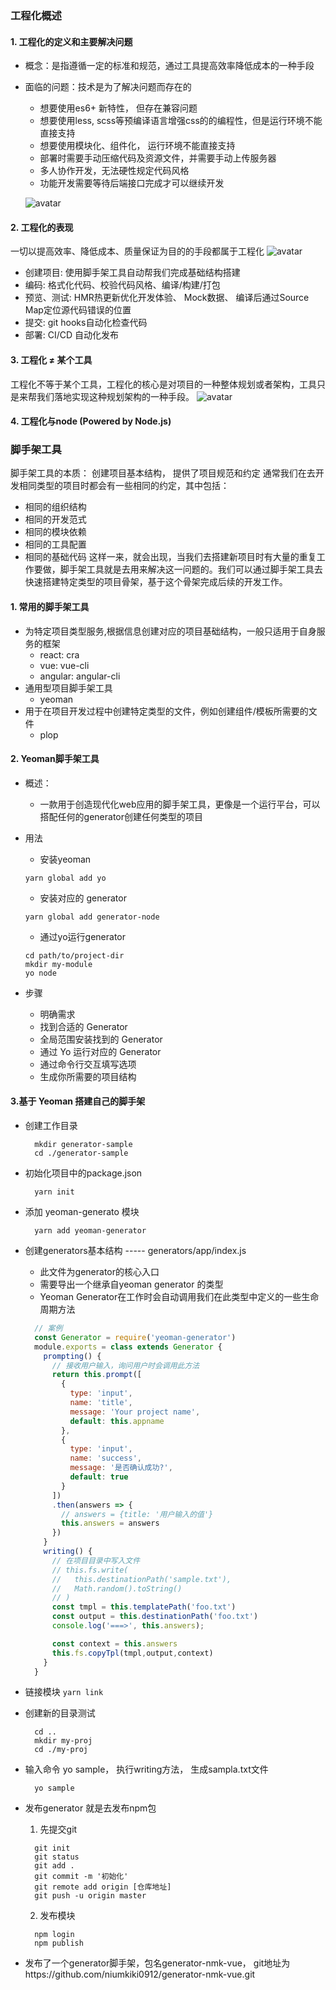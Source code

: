 ### 工程化概述
#### 1. 工程化的定义和主要解决问题
- 概念：是指遵循一定的标准和规范，通过工具提高效率降低成本的一种手段
- 面临的问题：技术是为了解决问题而存在的
  - 想要使用es6+ 新特性， 但存在兼容问题
  - 想要使用less, scss等预编译语言增强css的的编程性，但是运行环境不能直接支持
  - 想要使用模块化、组件化， 运行环境不能直接支持
  - 部署时需要手动压缩代码及资源文件，并需要手动上传服务器
  - 多人协作开发，无法硬性规定代码风格
  - 功能开发需要等待后端接口完成才可以继续开发

  ![avatar](./images/problems.png)








#### 2. 工程化的表现
一切以提高效率、降低成本、质量保证为目的的手段都属于工程化
![avatar](./images/1.png)
- 创建项目: 使用脚手架工具自动帮我们完成基础结构搭建
- 编码: 格式化代码、校验代码风格、编译/构建/打包
- 预览、测试: HMR热更新优化开发体验、 Mock数据、 编译后通过Source Map定位源代码错误的位置
- 提交: git hooks自动化检查代码
- 部署: CI/CD  自动化发布



#### 3. 工程化 ≠ 某个工具
工程化不等于某个工具，工程化的核心是对项目的一种整体规划或者架构，工具只是来帮我们落地实现这种规划架构的一种手段。
![avatar](./images/2.png)



#### 4. 工程化与node (Powered by Node.js)



### 脚手架工具
脚手架工具的本质： 创建项目基本结构， 提供了项目规范和约定
通常我们在去开发相同类型的项目时都会有一些相同的约定，其中包括：
- 相同的组织结构
- 相同的开发范式
- 相同的模块依赖
- 相同的工具配置
- 相同的基础代码
这样一来，就会出现，当我们去搭建新项目时有大量的重复工作要做，脚手架工具就是去用来解决这一问题的。我们可以通过脚手架工具去快速搭建特定类型的项目骨架，基于这个骨架完成后续的开发工作。


#### 1. 常用的脚手架工具
+ 为特定项目类型服务,根据信息创建对应的项目基础结构，一般只适用于自身服务的框架
  + react: cra
  + vue: vue-cli
  + angular: angular-cli
+ 通用型项目脚手架工具
  + yeoman
+ 用于在项目开发过程中创建特定类型的文件，例如创建组件/模板所需要的文件
  + plop


#### 2. Yeoman脚手架工具
+ 概述：
  + 一款用于创造现代化web应用的脚手架工具，更像是一个运行平台，可以搭配任何的generator创建任何类型的项目

+ 用法
  + 安装yeoman 
  ```
  yarn global add yo
  ```
  + 安装对应的 generator 
  ```
  yarn global add generator-node
  ```
  + 通过yo运行generator
  ```
  cd path/to/project-dir
  mkdir my-module
  yo node
  ```
+ 步骤
  - 明确需求
  - 找到合适的 Generator
  - 全局范围安装找到的 Generator
  - 通过 Yo 运行对应的 Generator
  - 通过命令行交互填写选项
  - 生成你所需要的项目结构

#### 3.基于 Yeoman 搭建自己的脚手架
- 创建工作目录
  ```
    mkdir generator-sample
    cd ./generator-sample
  ```
- 初始化项目中的package.json
  ```
    yarn init
  ```
- 添加 yeoman-generato 模块
  ```
    yarn add yeoman-generator
  ```
- 创建generators基本结构 ----- generators/app/index.js
  - 此文件为generator的核心入口
  - 需要导出一个继承自yeoman generator 的类型
  - Yeoman Generator在工作时会自动调用我们在此类型中定义的一些生命周期方法
  ```js
    // 案例
    const Generator = require('yeoman-generator')
    module.exports = class extends Generator {
      prompting() {
        // 接收用户输入，询问用户时会调用此方法
        return this.prompt([
          {
            type: 'input',
            name: 'title',
            message: 'Your project name',
            default: this.appname
          },
          {
            type: 'input',
            name: 'success',
            message: '是否确认成功?',
            default: true
          }
        ])
        .then(answers => {
          // answers = {title: '用户输入的值'}
          this.answers = answers
        })
      }
      writing() {
        // 在项目目录中写入文件
        // this.fs.write(
        //   this.destinationPath('sample.txt'),
        //   Math.random().toString()
        // )
        const tmpl = this.templatePath('foo.txt')
        const output = this.destinationPath('foo.txt')
        console.log('===>', this.answers);

        const context = this.answers
        this.fs.copyTpl(tmpl,output,context)
      }
    }
  ```
- 链接模块  `yarn link `
- 创建新的目录测试
  ``` 
    cd ..
    mkdir my-proj
    cd ./my-proj
  ```
- 输入命令 yo sample， 执行writing方法， 生成sampla.txt文件
  ```
    yo sample
  ```
- 发布generator  就是去发布npm包
  1) 先提交git
  ``` 
    git init
    git status
    git add .
    git commit -m '初始化'
    git remote add origin [仓库地址]
    git push -u origin master
  ```
  2) 发布模块
  ```
    npm login
    npm publish
  ```

- 发布了一个generator脚手架，包名generator-nmk-vue， git地址为https://github.com/niumkiki0912/generator-nmk-vue.git







 



